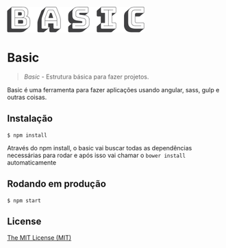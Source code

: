 ![Basic logotipo](https://raw.githubusercontent.com/sergioandrade/basic/master/basic.svg)
# Basic

> _Basic_ - Estrutura básica para fazer projetos.

Basic é uma ferramenta para fazer aplicações usando angular, sass, gulp e outras coisas.


## Instalação

```shell
$ npm install
```
Através do npm install, o basic vai buscar todas as dependências necessárias para rodar e após isso vai chamar o `bower install` automaticamente

## Rodando em produção
```shell
$ npm start
```

## License

[The MIT License (MIT)](http://opensource.org/licenses/mit-license.php)